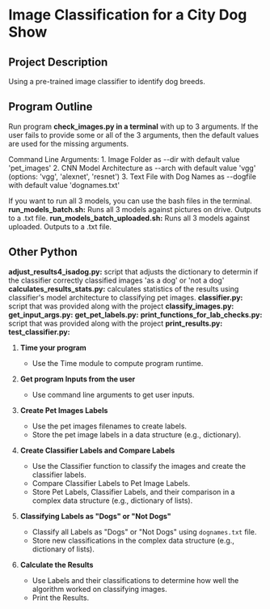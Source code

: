 # Image Classification for a City Dog Show

## Project Description

Using a pre-trained image classifier to identify dog breeds.

## Program Outline

Run program **check_images.py in a terminal** with up to 3 arguments.
If the user fails to provide some or all of the 3 arguments, then the default 
values are used for the missing arguments. 

   Command Line Arguments:
      1. Image Folder as --dir with default value 'pet_images'
      2. CNN Model Architecture as --arch with default value 'vgg' (options: 'vgg', 'alexnet', 'resnet')
      3. Text File with Dog Names as --dogfile with default value 'dognames.txt'

If you want to run all 3 models, you can use the bash files in the terminal.
**run_models_batch.sh:** Runs all 3 models against pictures on drive. Outputs to a .txt file.
**run_models_batch_uploaded.sh:** Runs all 3 models against uploaded. Outputs to a .txt file.


## Other Python 

**adjust_results4_isadog.py:** script that adjusts the dictionary to determin if the classifier 
	correctly classified images 'as a dog' or 'not a dog'
**calculates_results_stats.py:** calculates statistics of the results using classifier's model 
	architecture to classifying pet images.
**classifier.py:** script that was provided along with the project
**classify_images.py:**
**get_input_args.py:**
**get_pet_labels.py:**
**print_functions_for_lab_checks.py:** script that was provided along with the project
**print_results.py:**
**test_classifier.py:**




1. **Time your program**
   - Use the Time module to compute program runtime.

2. **Get program Inputs from the user**
   - Use command line arguments to get user inputs.

3. **Create Pet Images Labels**
   - Use the pet images filenames to create labels.
   - Store the pet image labels in a data structure (e.g., dictionary).

4. **Create Classifier Labels and Compare Labels**
   - Use the Classifier function to classify the images and create the classifier labels.
   - Compare Classifier Labels to Pet Image Labels.
   - Store Pet Labels, Classifier Labels, and their comparison in a complex data structure (e.g., dictionary of lists).

5. **Classifying Labels as "Dogs" or "Not Dogs"**
   - Classify all Labels as "Dogs" or "Not Dogs" using `dognames.txt` file.
   - Store new classifications in the complex data structure (e.g., dictionary of lists).

6. **Calculate the Results**
   - Use Labels and their classifications to determine how well the algorithm worked on classifying images.
   - Print the Results.

